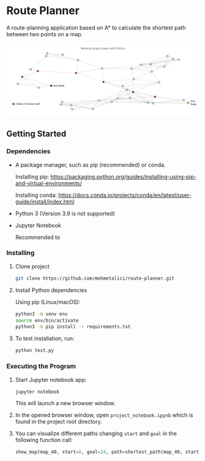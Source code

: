 # Route Planner
A route-planning application based on A* to calculate the shortest path between two points on a map.


![demo](images/shortest_path.png)

## Getting Started
### Dependencies
* A package manager, such as pip (recommended) or conda.
    
    Installing pip: https://packaging.python.org/guides/installing-using-pip-and-virtual-environments/
    
    Installing conda: https://docs.conda.io/projects/conda/en/latest/user-guide/install/index.html

* Python 3 (Version 3.9 is not supported) 
* Jupyter Notebook

    Recommended to 

### Installing
1. Clone project
    ```bash
    git clone https://github.com/mehmetalici/route-planner.git
    ```
2. Install Python dependencies 
    
    Using pip (Linux/macOS):
    ```bash
    python3 -m venv env  
    source env/bin/activate
    python3 -m pip install -r requirements.txt
    ```
3. To test installation, run:
    ```bash
    python test.py
    ```
### Executing the Program
1. Start Jupyter notebook app:
    ```bash
    jupyter notebook
    ```
    This will launch a new browser window.
2. In the opened browser window, open `project_notebook.ipynb` which is found in the project root directory.   

3. You can visualize different paths changing `start` and `goal` in the following function call:
    ```python
    show_map(map_40, start=8, goal=24, path=shortest_path(map_40, start=8, goal=24)) 
    ```
